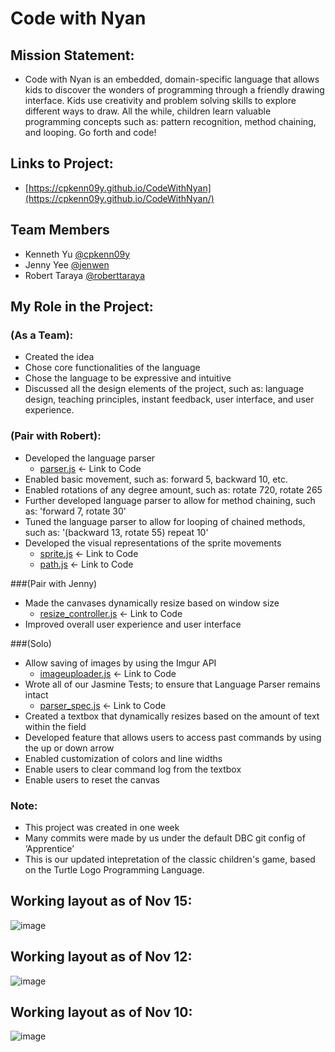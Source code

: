 Code with Nyan
==============

## Mission Statement:
* Code with Nyan is an embedded, domain-specific language that allows kids to discover the wonders of programming through a friendly drawing interface. Kids use creativity and problem solving skills to explore different ways to draw. All the while, children learn valuable programming concepts such as: pattern recognition, method chaining, and looping. Go forth and code!

## Links to Project:
* [https://cpkenn09y.github.io/CodeWithNyan](https://cpkenn09y.github.io/CodeWithNyan/)

Team Members
------------
* Kenneth Yu [@cpkenn09y](https://github.com/cpkenn09y)
* Jenny Yee [@jenwen](https://github.com/jewnwen)
* Robert Taraya [@roberttaraya](https://github.com/roberttaraya)

## My Role in the Project:

### (As a Team):
* Created the idea
* Chose core functionalities of the language
* Chose the language to be expressive and intuitive
* Discussed all the design elements of the project, such as: language design, teaching principles, instant feedback, user interface, and user experience.

### (Pair with Robert): 
* Developed the language parser
  * [parser.js](https://github.com/cpkenn09y/CodeWithNyan/blob/master/javascripts/parser.js) <- Link to Code
* Enabled basic movement, such as: forward 5, backward 10, etc.
* Enabled rotations of any degree amount, such as: rotate 720, rotate 265
* Further developed language parser to allow for method chaining, such as: 'forward 7, rotate 30'
* Tuned the language parser to allow for looping of chained methods, such as: '(backward 13, rotate 55) repeat 10'
* Developed the visual representations of the sprite movements
  * [sprite.js](https://github.com/cpkenn09y/CodeWithNyan/blob/master/javascripts/sprite.js) <- Link to Code
  * [path.js](https://github.com/cpkenn09y/CodeWithNyan/blob/master/javascripts/path.js) <- Link to Code

###(Pair with Jenny) 
* Made the canvases dynamically resize based on window size
  * [resize_controller.js](https://github.com/cpkenn09y/CodeWithNyan/blob/master/javascripts/resize_controller.js) <- Link to Code
* Improved overall user experience and user interface

###(Solo)
* Allow saving of images by using the Imgur API
  * [imageuploader.js](https://github.com/cpkenn09y/CodeWithNyan/blob/master/javascripts/imageuploader.js) <- Link to Code
* Wrote all of our Jasmine Tests; to ensure that Language Parser remains intact
  * [parser_spec.js](https://github.com/cpkenn09y/CodeWithNyan/blob/master/spec/javascripts/parser_spec.js) <- Link to Code
* Created a textbox that dynamically resizes based on the amount of text within the field
* Developed feature that allows users to access past commands by using the up or down arrow
* Enabled customization of colors and line widths
* Enable users to clear command log from the textbox
* Enable users to reset the canvas

### Note: 
* This project was created in one week
* Many commits were made by us under the default DBC git config of ‘Apprentice’
* This is our updated intepretation of the classic children's game, based on the Turtle Logo Programming Language. 

## Working layout as of Nov 15:
![image](http://i.imgur.com/RYtzsAd.png)

## Working layout as of Nov 12:
![image](http://i.imgur.com/GS1BvPi.png?1)

## Working layout as of Nov 10:
![image](http://i.imgur.com/CtJJw47.png)

